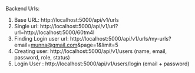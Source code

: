 Backend Urls:
1. Base URL: http://localhost:5000/api/v1/urls 
2. Single url: http://localhost:5000/api/v1/url?url=http://localhost:5000/60tm4l
3. Finding Login user url: http://localhost:5000/api/v1/urls/my-urls?email=munna@gmail.com&page=1&limit=5
4. Creating user: http://localhost:5000/api/v1/users (name, email, password, role, status)
5. Login User : http://localhost:5000/api/v1/users/login  (email + password)
